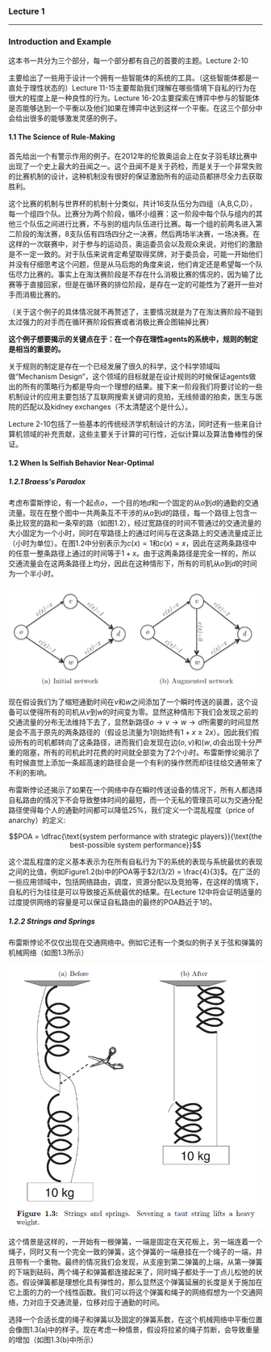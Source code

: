 ### Lecture 1 

----

### Introduction and Example

这本书一共分为三个部分，每一个部分都有自己的首要的主题。Lecture 2-10

主要给出了一些用于设计一个拥有一些智能体的系统的工具。（这些智能体都是一直处于理性状态的）Lecture 11-15主要帮助我们理解在哪些情境下自私的行为在很大的程度上是一种良性的行为。Lecture 16-20主要探索在博弈中参与的智能体是否能够达到一个平衡以及他们如果在博弈中达到这样一个平衡。在这三个部分中会给出很多的能够激发灵感的例子。

#### 1.1 The Science of Rule-Making

首先给出一个有警示作用的例子。在2012年的伦敦奥运会上在女子羽毛球比赛中出现了一个史上最大的丑闻之一。这个丑闻不是关于药检，而是关于一个非常失败的比赛机制的设计，这种机制没有很好的保证激励所有的运动员都拼尽全力去获取胜利。

这个比赛的机制与世界杯的机制十分类似，共计16支队伍分为四组（A,B,C,D），每一个组四个队。比赛分为两个阶段，循环小组赛：这一阶段中每个队与组内的其他三个队伍之间进行比赛，不与别的组内队伍进行比赛。每一个组的前两名进入第二阶段的淘汰赛，8支队伍有四场四分之一决赛，然后两场半决赛，一场决赛。在这样的一次联赛中，对于参与的运动员，奥运委员会以及观众来说，对他们的激励是不一定一致的。对于队伍来说肯定希望取得奖牌，对于委员会，可能一开始他们并没有仔细思考这个问题，但是从马后炮的角度来说，他们肯定还是希望每一个队伍尽力比赛的。事实上在淘汰赛阶段是不存在什么消极比赛的情况的，因为输了比赛等于直接回家，但是在循环赛的排位阶段，是存在一定的可能性为了避开一些对手而消极比赛的。

（关于这个例子的具体情况就不再赘述了，主要情况就是为了在淘汰赛阶段不碰到太过强力的对手而在循环赛阶段假赛或者消极比赛企图输掉比赛）

**这个例子想要揭示的关键点在于：在一个存在理性agents的系统中，规则的制定是相当的重要的。**

关于规则的制定是存在一个已经发展了很久的科学，这个科学领域叫做“Mechanism Design”，这个领域的目标就是在设计规则的时候保证agents做出的所有的策略行为都是导向一个理想的结果。接下来一阶段我们将要讨论的一些机制设计的应用主要包括了互联网搜索关键词的竞拍，无线频谱的拍卖，医生与医院的匹配以及kidney exchanges（不太清楚这个是什么）。

Lecture 2-10包括了一些基本的传统经济学机制设计的方法，同时还有一些来自计算机领域的补充贡献，这些主要关于计算的可行性，近似计算以及算法鲁棒性的保证。

#### 1.2 When Is Selfish Behavior Near-Optimal

##### 1.2.1 Braess's Paradox

考虑布雷斯悖论，有一个起点$o$，一个目的地$d$和一个固定的从$o$到$d$的通勤的交通流量。现在在整个图中一共两条互不干涉的从$o$到$d$的路径，每一个路径上包含一条比较宽的路和一条窄的路（如图1.2），经过宽路径的时间不管通过的交通流量的大小固定为一个小时，同时在窄路径上的通过时间与在这条路上的交通流量成正比（小时为单位）。在图1.2中分别表示为$c(x) = 1$和$c(x) = x$，因此在这两条路径中的任意一整条路径上通过的时间等于$1+x$。由于这两条路径是完全一样的，所以交通流量会在这两条路径上均分，因此在这种情形下，所有的司机从$o$到$d$的时间为一个半小时。

![Figure1.2](braess_paradox.png)

现在假设我们为了缩短通勤时间在$v$和$w$之间添加了一个瞬时传送的装置，这个设备可以使得所有的司机从$v$到$w$的时间变为零。显然这种情形下我们会发现之前的交通流量的分布无法维持下去了，显然新路径$o\rightarrow v \rightarrow w \rightarrow d$所需要的时间显然是会不高于原先的两条路径的（假设总流量为1则始终有$1+x \geq 2x$）。因此我们假设所有的司机都转向了这条路径，进而我们会发现在边$(o,v)$和$(w,d)$会出现十分严重的阻塞，所有的司机此时花费的时间就全部变为了2个小时。布雷斯悖论揭示了有时候直觉上添加一条超高速的路径会是一个有利的操作然而却往往给交通带来了不利的影响。

布雷斯悖论还揭示了如果在一个网络中存在瞬时传送设备的情况下，所有人都选择自私路由的情况下不会导致整体时间的最短，而一个无私的管理员可以为交通分配路径使得每个人的通勤时间都可以降低$25\%$，我们定义一个混乱程度（price of anarchy）的定义:

$$POA = \dfrac{\text{system performance with strategic players}}{\text{the best-possible system performance}}$$

这个混乱程度的定义基本表示为在所有自私行为下的系统的表现与系统最优的表现之间的比值，例如Figure1.2(b)中的POA等于$2/(3/2) = \frac{4}{3}$。在广泛的一些应用领域中，包括网络路由，调度，资源分配以及竞拍等，在这样的情境下，自私的行为往往是可以导致接近系统最优的结果。在Lecture 12中将会证明适量的过度提供网络的容量是可以保证自私路由的最终的POA趋近于1的。

##### 1.2.2 Strings and Springs

布雷斯悖论不仅仅出现在交通网络中。例如它还有一个类似的例子关于弦和弹簧的机械网络（如图1.3所示）

![Figure1.3](strings_and_springs.png)

这个情景是这样的，一开始有一根弹簧，一端是固定在天花板上，另一端连着一个绳子，同时又有一个完全一致的弹簧，这个弹簧的一端悬挂在一个绳子的一端，并且带有一个重物。最终的情况我们会发现，从支座到第二弹簧的上端，从第一弹簧的下端到砝码，两个绳子和弹簧都连接起来了，同时绳子都处于一丁点儿松弛的状态。假设弹簧都是理想化具有弹性的，那么显然这个弹簧延展的长度是关于施加在它上面的力的一个线性函数。我们可以将这个弹簧和绳子的网络假想为一个交通网络，力对应于交通流量，位移对应于通勤的时间。

选择一个合适长度的绳子和弹簧以及固定的弹簧系数，在这个机械网络中平衡位置会像图1.3(a)中的样子。现在考虑一种情景，假设将拉紧的绳子剪断，会导致重量的增加（如图1.3(b)中所示）